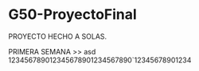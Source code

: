 # G50-ProyectoFinal
PROYECTO HECHO A SOLAS.

PRIMERA SEMANA >>
asd
123456789012345678901234567890`12345678901234
